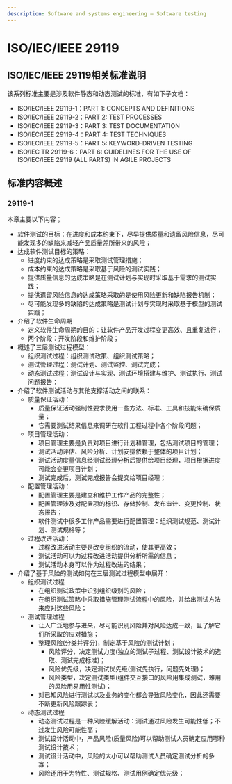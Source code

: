 ```yaml
---
description: Software and systems engineering — Software testing
---
```


# ISO/IEC/IEEE 29119

## ISO/IEC/IEEE 29119相关标准说明

该系列标准主要是涉及软件静态和动态测试的标准，有如下子文档：

* ISO/IEC/IEEE 29119-1：PART 1: CONCEPTS AND DEFINITIONS
* ISO/IEC/IEEE 29119-2：PART 2: TEST PROCESSES
* ISO/IEC/IEEE 29119-3：PART 3: TEST DOCUMENTATION
* ISO/IEC/IEEE 29119-4：PART 4: TEST TECHNIQUES
* ISO/IEC/IEEE 29119-5：PART 5: KEYWORD-DRIVEN TESTING
* ISO/IEC TR 29119-6：PART 6: GUIDELINES FOR THE USE OF ISO/IEC/IEEE 29119 \(ALL PARTS\) IN AGILE PROJECTS 

## 标准内容概述

### 29119-1

本章主要以下内容；

* 软件测试的目标：在进度和成本约束下，尽早提供质量和遗留风险信息，尽可能发现多的缺陷来减轻产品质量差所带来的风险；
* 达成软件测试目标的策略：
  * 进度约束的达成策略是采取测试管理措施；
  * 成本约束的达成策略是采取基于风险的测试实践；
  * 提供质量信息的达成策略是在测试计划与实现时采取基于需求的测试实践；
  * 提供遗留风险信息的达成策略采取的是使用风险更新和缺陷报告机制；
  * 尽可能发现多的缺陷的达成策略是测试计划与实现时采取基于模型的测试实践；
* 介绍了软件生命周期
  * 定义软件生命周期的目的：让软件产品开发过程变更高效、且重复进行；
  * 两个阶段：开发阶段和维护阶段；
* 概述了三层测试过程模型：
  * 组织测试过程：组织测试政策、组织测试策略；
  * 测试管理过程：测试计划、测试监控、测试完成；
  * 动态测试过程：测试设计与实现、测试环境搭建与维护、测试执行、测试问题报告；
* 介绍了软件测试活动与其他支撑活动之间的联系：
  * 质量保证活动：
    * 质量保证活动强制性要求使用一些方法、标准、工具和技能来确保质量；
    * 它需要测试结果信息来调研在软件工程过程中各个阶段问题；
  * 项目管理活动：
    * 项目管理主要是负责对项目进行计划和管理，包括测试项目的管理；
    * 测试活动评估、风险分析、计划安排依赖于整体的项目计划；
    * 测试活动度量信息经测试经理分析后提供给项目经理，项目根据进度可能会变更项目计划；
    * 测试完成后，测试完成报告会提交给项目经理；
  * 配置管理活动：
    * 配置管理主要是建立和维护工作产品的完整性；
    * 配置管理涉及对配置项的标识、存储控制、发布审计、变更控制、状态报告；
    * 软件测试中很多工作产品需要进行配置管理：组织测试规范、测试计划、测试规格等；
  * 过程改进活动：
    * 过程改进活动主要是改变组织的流动，使其更高效；
    * 测试活动可以为过程改进活动提供分析所需的信息；
    * 测试活动本身可以作为过程改进的结果；
* 介绍了基于风险的测试如何在三层测试过程模型中展开：
  * 组织测试过程
    * 在组织测试政策中识别组织级别的风险；
    * 在组织测试策略中采取措施管理测试流程中的风险，并给出测试方法来应对这些风险；
  * 测试管理过程
    * 让人广泛地参与进来，尽可能识别风险并对风险达成一致，且了解它们所采取的应对措施；
    * 整理风险\(分类并评分\)，制定基于风险的测试计划；
      * 风险评分，决定测试力度\(独立的测试子过程、测试设计技术的选取、测试完成标准\)；
      * 风险优先级，决定测试优先级\(测试先执行，问题先处理\)；
      * 风险类型，决定测试类型\(组件交互接口的风险用集成测试，难用的风险用易用性测试\)；
    * 对已知风险进行测试以及业务的变化都会导致风险变化，因此还需要不断更新风险跟踪表；
  * 动态测试过程
    * 动态测试过程是一种风险缓解活动：测试通过风险发生可能性低；不过发生风险可能性高；
    * 测试设计活动中，产品风险\(质量风险\)可以帮助测试人员确定应用哪种测试设计技术；
    * 测试设计活动中，风险的大小可以帮助测试人员确定测试分析的多寡；
    * 风险还用于为特性、测试规格、测试用例确定优先级；



